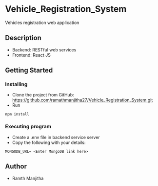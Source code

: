 # Vehicle_Registration_System
 
 Vehicles registration web application

## Description

* Backend: RESTful web services 
* Frontend: React JS 

## Getting Started


### Installing

* Clone the project from GitHub: https://github.com/ramathmanjitha27/Vehicle_Registration_System.git
* Run 
```
npm install
```

### Executing program

* Create a .env file in backend service server
* Copy the following with your details:
```
MONGODB_URL= <Enter MongoDB link here>
```
 
## Author
* Ramth Manjitha
